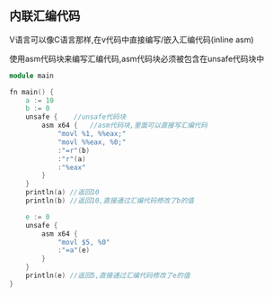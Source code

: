 ## 内联汇编代码

V语言可以像C语言那样,在v代码中直接编写/嵌入汇编代码(inline asm)

使用asm代码块来编写汇编代码,asm代码块必须被包含在unsafe代码块中

```v
module main

fn main() {
	a := 10
	b := 0
	unsafe {	//unsafe代码块
		asm x64 {	//asm代码块,里面可以直接写汇编代码
			"movl %1, %%eax;"
			"movl %%eax, %0;"
			:"=r"(b)
			:"r"(a)
			:"%eax"
		}
	}
	println(a) //返回10
	println(b) //返回10,直接通过汇编代码修改了b的值

	e := 0
	unsafe {
		asm x64 {
			"movl $5, %0"
			:"=a"(e)
		}
	}
	println(e) //返回5,直接通过汇编代码修改了e的值
}
 
```

